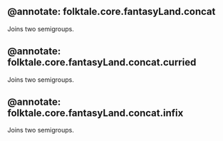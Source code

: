 @annotate: folktale.core.fantasyLand.concat
---
Joins two semigroups.


@annotate: folktale.core.fantasyLand.concat.curried
---
Joins two semigroups.


@annotate: folktale.core.fantasyLand.concat.infix
---
Joins two semigroups.

